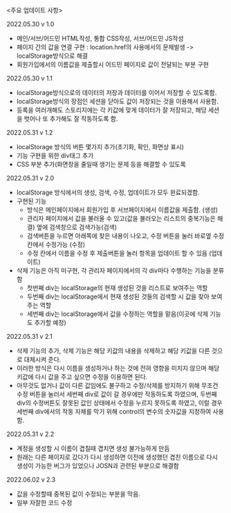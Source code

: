 <주요 업데이트 사항>

2022.05.30
v 1.0
- 메인/서브/어드민 HTML작성, 통합 CSS작성, 서브/어드민 JS작성
- 페이지 간의 값을 연결 구현 : location.href의 사용에서의 문제발생 -> localStorage방식으로 해결
- 회원가입에서의 이름값을 제출할시 어드민 페이지로 값이 전달되는 부분 구현

2022.05.30
v 1.1
- localStorage방식으로의 데이터의 저장과 데이터를 이어서 저장할 수 있도록함.
- localStorage방식의 장점인 세션을 닫아도 값이 저장되는 것을 이용해서 사용함.
- 등록을 여러개해도 스토리지에는 각 키값에 맞게 데이터가 잘 저장되고, 해당 세션을 벗어나 또 추가해도 잘 작동하도록 함.

2022.05.31
v 1.2
- localStorage 방식의 버튼 몇가지 추가(초기화, 확인, 화면상 표시)
- 기능 구현을 위한 div태그 추가
- CSS 부분 추가(화면창을 줄일때 생기는 문제 등을 해결할 수 있도록

2022.05.31
v 2.0
- localStorage 방식에서의 생성, 검색, 수정, 업데이트가 모두 완료되겠함.
- 구현된 기능
	- 방식은 메인페이지에서 회원가입 후 서브페이지에서 이름값을 제출함. (생성)
	- 관리자 페이지에서 값을 불러올 수 있고(값을 불러오는 리스트의 중복기능은 해결) 옆에 검색창으로 검색가능(검색)
	- 검색버튼을 누르면 아래쪽에 찾은 내용이 나오고, 수정 버튼을 눌러 바로옆 수정 칸에서 수정가능 (수정)
	- 수정 칸에서 이름을 수정 후 제출버튼을 눌러 항목을 업데이트 할 수 있음 (업데이트)
- 삭제 기능은 아직 미구현, 각 관리자 페이지에서의 각 div마다 수행하는 기능을 분류함
	- 첫번째 div는 localStorage의 현재 생성된 것을 리스트로 보여주는 역할
	- 두번째 div는 localStorage에서 현재 생성된 것들의 검색할 시 값을 찾아 보여주는 역할
	- 세번째 div는 localStorage에서 값을 수정하는 역할을 맡음(이곳에 삭제 기능도 추가할 예정)
	
2022.05.31
v 2.1
- 삭제 기능의 추가, 삭제 기능은 해당 키값의 내용을 삭제하고 해당 키값을 다른 것으로 대체시켜 준다.
- 이러한 방식은 다시 이름을 생성하거나 하는 것에 전혀 영향을 미치지 않으며 해당 키값에 다시 값을 주고 싶으면 수정을 이용하면 된다.
- 아무것도 없거나 값이 다른 값임에도 불구하고 수정/삭제를 방지하기 위해 무조건 수정 버튼을 눌러서 세번째 div로 값이 갈 경우에만 작동하도록 하였으며, 두번째 div의 수정버튼도 잘못된 값인 상태에서 수정을 누르지 못하도록 하였고, 이럴 경우 세번째 div에서의 작동 자체를 막기 위해 control의 변수의 숫자값을 지정하여 사용함.

2022.05.31
v 2.2
- 계정을 생성할 시 이름이 겹칠때 겹치면 생성 불가능하게 만듬
- 원래는 다른 페이지로 갔다가 다시 생성하면 이전에 생성했던 겹친 이름으로 다시 생성이 가능한 버그가 있었으나 JOSN과 관련된 부분으로 해결함

2022.06.02
v 2.3
- 값을 수정할때 중복된 값이 수정되는 부분을 막음.
- 일부 자잘한 코드 수정